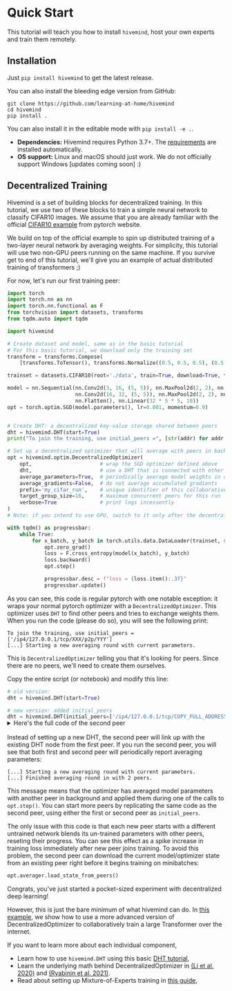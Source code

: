 # Quick Start

This tutorial will teach you how to install `hivemind`, host your own experts and train them remotely.

## Installation

Just `pip install hivemind` to get the latest release.

You can also install the bleeding edge version from GitHub:

```
git clone https://github.com/learning-at-home/hivemind
cd hivemind
pip install .
```

You can also install it in the editable mode with `pip install -e .`.

* __Dependencies:__ Hivemind requires Python 3.7+.
  The [requirements](https://github.com/learning-at-home/hivemind/blob/master/requirements.txt) are installed
  automatically.
* __OS support:__ Linux and macOS should just work. We do not officially support Windows [updates coming soon] :)

## Decentralized Training

Hivemind is a set of building blocks for decentralized training.
In this tutorial, we use two of these blocks to train a simple neural network to classify CIFAR10 images.
We assume that you are already familiar with the official [CIFAR10 example](https://pytorch.org/tutorials/beginner/blitz/cifar10_tutorial.html)
from pytorch website.

We build on top of the official example to spin up distributed training of a two-layer neural network by averaging weights.
For simplicity, this tutorial will use two non-GPU peers running on the same machine. If you survive get to end of this
tutorial, we'll give you an example of actual distributed training of transformers ;)

For now, let's run our first training peer:
```python
import torch
import torch.nn as nn
import torch.nn.functional as F
from torchvision import datasets, transforms
from tqdm.auto import tqdm

import hivemind

# Create dataset and model, same as in the basic tutorial
# For this basic tutorial, we download only the training set
transform = transforms.Compose(
    [transforms.ToTensor(), transforms.Normalize((0.5, 0.5, 0.5), (0.5, 0.5, 0.5))])

trainset = datasets.CIFAR10(root='./data', train=True, download=True, transform=transform)

model = nn.Sequential(nn.Conv2d(3, 16, (5, 5)), nn.MaxPool2d(2, 2), nn.ReLU(),
                      nn.Conv2d(16, 32, (5, 5)), nn.MaxPool2d(2, 2), nn.ReLU(),
                      nn.Flatten(), nn.Linear(32 * 5 * 5, 10))
opt = torch.optim.SGD(model.parameters(), lr=0.001, momentum=0.9)


# Create DHT: a decentralized key-value storage shared between peers
dht = hivemind.DHT(start=True)
print("To join the training, use initial_peers =", [str(addr) for addr in dht.get_visible_maddrs()])

# Set up a decentralized optimizer that will average with peers in background
opt = hivemind.optim.DecentralizedOptimizer(
    opt,                      # wrap the SGD optimizer defined above
    dht,                      # use a DHT that is connected with other peers
    average_parameters=True,  # periodically average model weights in opt.step
    average_gradients=False,  # do not average accumulated gradients
    prefix='my_cifar_run',    # unique identifier of this collaborative run
    target_group_size=16,     # maximum concurrent peers for this run
    verbose=True              # print logs incessently
)
# Note: if you intend to use GPU, switch to it only after the decentralized optimizer is created

with tqdm() as progressbar:
    while True:
        for x_batch, y_batch in torch.utils.data.DataLoader(trainset, shuffle=True, batch_size=256):
            opt.zero_grad()
            loss = F.cross_entropy(model(x_batch), y_batch)
            loss.backward()
            opt.step()

            progressbar.desc = f"loss = {loss.item():.3f}"
            progressbar.update()
```


As you can see, this code is regular pytorch with one notable exception: it wraps your normal pytorch optimizer with a
`DecentralizedOptimizer`. This optimizer uses `DHT` to find other peers and tries to exchange weights them. When you run
the code (please do so), you will see the following print:

```shell
To join the training, use initial_peers = ['/ip4/127.0.0.1/tcp/XXX/p2p/YYY']
[...] Starting a new averaging round with current parameters.
```

This is `DecentralizedOptimizer` telling you that it's looking for peers. Since there are no peers, we'll need to create 
them ourselves.

Copy the entire script (or notebook) and modify this line:

```python
# old version:
dht = hivemind.DHT(start=True)

# new version: added initial_peers
dht = hivemind.DHT(initial_peers=['/ip4/127.0.0.1/tcp/COPY_FULL_ADDRESS_FROM_PEER1_OUTPUTS'], start=True)
```
<details style="margin-top:-16px; margin-bottom: 16px;">
  <summary>Here's the full code of the second peer</summary>

```python
import torch
import torch.nn as nn
import torch.nn.functional as F
from torchvision import datasets, transforms
from tqdm.auto import tqdm

import hivemind

# Create dataset and model, same as in the basic tutorial
# For this basic tutorial, we download only the training set
transform = transforms.Compose(
    [transforms.ToTensor(), transforms.Normalize((0.5, 0.5, 0.5), (0.5, 0.5, 0.5))])

trainset = datasets.CIFAR10(root='./data', train=True, download=True, transform=transform)

model = nn.Sequential(nn.Conv2d(3, 16, (5, 5)), nn.MaxPool2d(2, 2), nn.ReLU(),
                      nn.Conv2d(16, 32, (5, 5)), nn.MaxPool2d(2, 2), nn.ReLU(),
                      nn.Flatten(), nn.Linear(32 * 5 * 5, 10))
opt = torch.optim.SGD(model.parameters(), lr=0.001, momentum=0.9)

# Create DHT: a decentralized key-value storage shared between peers
dht = hivemind.DHT(initial_peers=[COPY_FROM_ANOTHER_PEER_OUTPUTS], start=True)
print("To join the training, use initial_peers =", [str(addr) for addr in dht.get_visible_maddrs()])

# Set up a decentralized optimizer that will average with peers in background
opt = hivemind.optim.DecentralizedOptimizer(
    opt,                      # wrap the SGD optimizer defined above
    dht,                      # use a DHT that is connected with other peers
    average_parameters=True,  # periodically average model weights in opt.step
    average_gradients=False,  # do not average accumulated gradients
    prefix='my_cifar_run',    # unique identifier of this collaborative run
    target_group_size=16,     # maximum concurrent peers for this run
    verbose=True              # print logs incessently
)

opt.averager.load_state_from_peers()

# Note: if you intend to use GPU, switch to it only after the decentralized optimizer is created
with tqdm() as progressbar:
    while True:
        for x_batch, y_batch in torch.utils.data.DataLoader(trainset, shuffle=True, batch_size=256):
            opt.zero_grad()
            loss = F.cross_entropy(model(x_batch), y_batch)
            loss.backward()
            opt.step()

            progressbar.desc = f"loss = {loss.item():.3f}"
            progressbar.update()
```
</details>


Instead of setting up a new DHT, the second peer will link up with the existing DHT node from the first peer.
If you run the second peer, you will see that both first and second peer will periodically report averaging parameters:

```shell
[...] Starting a new averaging round with current parameters.
[...] Finished averaging round in with 2 peers.
```

This message means that the optimizer has averaged model parameters with another peer in background and applied them
during one of the calls to `opt.step()`. You can start more peers by replicating the same code as the second peer,
using either the first or second peer as `initial_peers`.

The only issue with this code is that each new peer starts with a different untrained network blends its un-trained
parameters with other peers, reseting their progress. You can see this effect as a spike increase in training loss
immediately after new peer joins training. To avoid this problem, the second peer can download the
current model/optimizer state from an existing peer right before it begins training on minibatches:
```python
opt.averager.load_state_from_peers()
```

Congrats, you've just started a pocket-sized experiment with decentralized deep learning!

However, this is just the bare minimum of what hivemind can do. In [this example](https://github.com/learning-at-home/hivemind/tree/master/examples/albert),
we show how to use a more advanced version of DecentralizedOptimizer to collaboratively train a large Transformer over the internet.

If you want to learn more about each individual component,
- Learn how to use `hivemind.DHT` using this basic [DHT tutorial](https://learning-at-home.readthedocs.io/en/latest/user/dht.html),
- Learn the underlying math behind DecentralizedOptimizer in
  [(Li et al. 2020)](https://arxiv.org/abs/2005.00124) and [(Ryabinin et al. 2021)](https://arxiv.org/abs/2103.03239).
- Read about setting up Mixture-of-Experts training in [this guide](https://learning-at-home.readthedocs.io/en/latest/user/moe.html),
 

